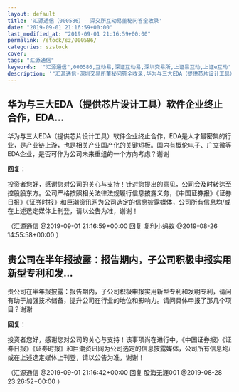 ```yaml
---
layout: default
title: '汇源通信（000586）- 深交所互动易董秘问答全收录'
date: "2019-09-01 21:16:59+00:00"
last_modified_at: "2019-09-01 21:16:59+00:00"
permalink: /stock/sz/000586/
categories: szstock
cover: 
tags: "汇源通信"
keywords: '"汇源通信",000586,互动易,深证互动易,深圳交易所,上证易互动,上证e互动'
description: '"汇源通信-深圳交易所董秘问答全收录,华为与三大EDA（提供芯片设计工具）软件企业终止合作，EDA是人才最密集的行业，是产业链上游，也是相关产业国产化的关键短板。国内有概伦电子、广立微等EDA企业，是否可作为公司未来重组的一个方向考虑？谢谢"'
---
```


## 华为与三大EDA（提供芯片设计工具）软件企业终止合作，EDA...

华为与三大EDA（提供芯片设计工具）软件企业终止合作，EDA是人才最密集的行业，是产业链上游，也是相关产业国产化的关键短板。国内有概伦电子、广立微等EDA企业，是否可作为公司未来重组的一个方向考虑？谢谢

**回复**：

投资者您好，感谢您对公司的关心与支持！针对您提出的意见，公司会及时转达至控股股东方。公司严格按照相关法律法规履行信息披露义务，《中国证券报》《证券日报》《证券时报》和巨潮资讯网为公司选定的信息披露媒体，公司所有信息均/或在上述选定媒体上刊登，请以公告为准，谢谢！ 

（汇源通信  @2019-09-01 21:16:59+00:00 回复 复利小蚂蚁  @2019-08-26 14:55:58+00:00 ）

## 贵公司在半年报披露：报告期内，子公司积极申报实用新型专利和发...

贵公司在半年报披露：报告期内，子公司积极申报实用新型专利和发明专利，请问有助于加强技术储备，提升公司在行业的地位和影响力。请问具体申报了那几个项目？谢谢

**回复**：

投资者您好，感谢您对公司的关心与支持！该事项尚在进行中，《中国证券报》《证券日报》《证券时报》和巨潮资讯网为公司选定的信息披露媒体，公司所有信息均/或在上述选定媒体上刊登，请以公告为准，谢谢！ 

（汇源通信  @2019-09-01 21:16:42+00:00 回复 股海无涯001  @2019-08-28 23:26:52+00:00 ）

